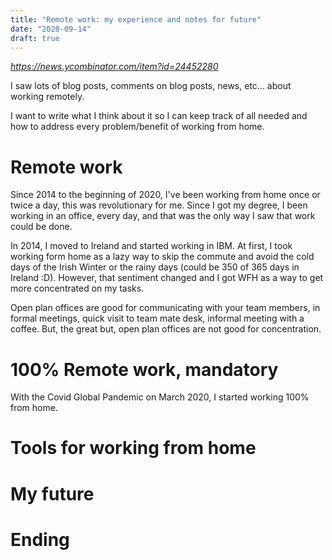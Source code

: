 ```yaml
---
title: "Remote work: my experience and notes for future"
date: "2020-09-14"
draft: true
---
```


*https://news.ycombinator.com/item?id=24452280*

I saw lots of blog posts, comments on blog posts, news, etc... about working remotely.

I want to write what I think about it so I can keep track of all needed and how to address every problem/benefit of working from home.

# Remote work

Since 2014 to the beginning of 2020, I've been working from home once or twice a day, this was revolutionary for me. Since I got 
my degree, I been working in an office, every day, and that was the only way I saw that work could be done.

In 2014, I moved to Ireland and started working in IBM. At first, I took working form home as a lazy way to skip the commute and
avoid the cold days of the Irish Winter or the rainy days (could be 350 of 365 days in Ireland :D). However, that sentiment changed
and I got WFH as a way to get more concentrated on my tasks.

Open plan offices are good for communicating with your team members, in formal meetings, quick visit to team mate desk, informal meeting with a coffee.
But, the great but, open plan offices are not good for concentration.

# 100% Remote work, mandatory

With the Covid Global Pandemic on March 2020, I started working 100% from home.

# Tools for working from home

# My future

# Ending
